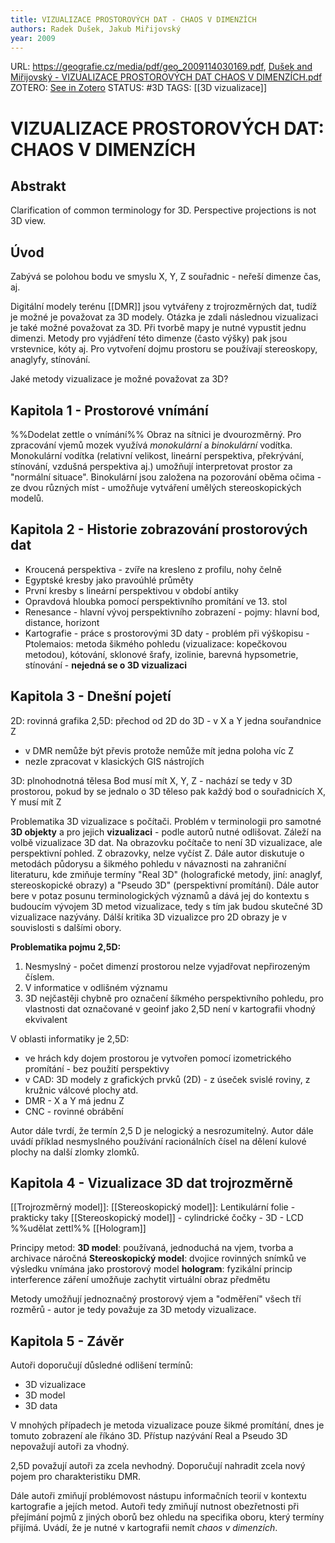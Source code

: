 ```yaml
---
title: VIZUALIZACE PROSTOROVÝCH DAT - CHAOS V DIMENZÍCH
authors: Radek Dušek, Jakub Miřijovský
year: 2009
---
```

URL:  https://geografie.cz/media/pdf/geo_2009114030169.pdf, [Dušek and Miřijovský - VIZUALIZACE PROSTOROVÝCH DAT CHAOS V DIMENZÍCH.pdf](file:///C:/Users/horin/Zotero/storage/9MHY9DG5/Du%C5%A1ek%20and%20Mi%C5%99ijovsk%C3%BD%20-%20VIZUALIZACE%20PROSTOROV%C3%9DCH%20DAT%20CHAOS%20V%20DIMENZ%C3%8DCH.pdf)
ZOTERO: [See in Zotero](zotero://select/items/@dusekVIZUALIZACEPROSTOROVUCHDAT)
STATUS: #3D
TAGS: [[3D vizualizace]] 
# VIZUALIZACE PROSTOROVÝCH DAT: CHAOS V DIMENZÍCH
## Abstrakt
Clarification of common terminology for 3D. Perspective projections is not 3D view. 
## Úvod
Zabývá se polohou bodu ve smyslu X, Y, Z souřadnic - neřeší dimenze čas, aj.

Digitální modely terénu [[DMR]] jsou vytvářeny z trojrozměrných dat, tudíž je možné je považovat za 3D modely. Otázka je zdali následnou vizualizaci je také možné považovat za 3D. Při tvorbě mapy je nutné vypustit jednu dimenzi. Metody pro vyjádření této dimenze (často výšky) pak jsou vrstevnice, kóty aj. Pro vytvoření dojmu prostoru se používají stereoskopy, anaglyfy, stínování. 

Jaké metody vizualizace je možné považovat za 3D?

## Kapitola 1 - Prostorové vnímání
%%Dodelat zettle o vnímání%%
Obraz na sítnici je dvourozměrný. Pro zpracování vjemů mozek využívá *monokulární* a *binokulární* vodítka. Monokulární vodítka (relativní velikost, lineární perspektiva, překrývání, stínování, vzdušná perspektiva aj.) umožňují interpretovat prostor za "normální situace". Binokulární jsou založena na pozorování oběma očima - ze dvou různých míst - umožňuje vytváření umělých stereoskopických modelů.
## Kapitola 2 - Historie zobrazování prostorových dat
- Kroucená perspektiva - zvíře na kresleno z profilu, nohy čelně
- Egyptské kresby jako pravoúhlé průměty
- První kresby s lineární perspektivou v období antiky
- Opravdová hloubka pomocí perspektivního promítání ve 13. stol
- Renesance - hlavní vývoj perspektivního zobrazení - pojmy: hlavní bod, distance, horizont
- Kartografie - práce s prostorovými 3D daty - problém při výškopisu - Ptolemaios: metoda šikmého pohledu (vizualizace: kopečkovou metodou), kótování, sklonové šrafy, izolinie, barevná hypsometrie, stínování - **nejedná se o 3D vizualizaci**

## Kapitola 3 - Dnešní pojetí
2D: rovinná grafika
2,5D: přechod od 2D do 3D - v X a Y jedna souřandnice Z 
- v DMR nemůže být převis protože nemůže mít jedna poloha víc Z
- nezle zpracovat v klasických GIS nástrojích
 
3D: plnohodnotná tělesa
Bod musí mít X, Y, Z - nachází se tedy v 3D prostorou, pokud by se jednalo o 3D těleso pak každý bod o souřadnicích X, Y musí mít Z 

Problematika 3D vizualizace s počítači. Problém v terminologii pro samotné **3D objekty** a pro jejich **vizualizaci** - podle autorů nutné odlišovat. Záleží na volbě vizualizace 3D dat. Na obrazovku počítače to není 3D vizualizace, ale perspektivní pohled. Z obrazovky, nelze vyčíst Z. Dále autor diskutuje o metodách půdorysu a šikmého pohledu v návaznosti na zahraniční literaturu, kde zmiňuje termíny "Real 3D" (holografické metody, jiní: anaglyf, stereoskopické obrazy) a "Pseudo 3D" (perspektivní promítání). Dále autor bere v potaz posunu terminologických významů a dává jej do kontextu s budoucím vývojem 3D metod vizualizace, tedy s tím jak budou skutečné 3D vizualizace nazývány. Dálší kritika 3D vizualizce pro 2D obrazy je v souvislosti s dalšími obory. 

**Problematika pojmu 2,5D:**
1. Nesmyslný - počet dimenzí prostorou nelze vyjadřovat nepřirozeným číslem.
2. V informatice v odlišném významu
3. 3D nejčastěji chybně pro označení šíkmého perspektivního pohledu, pro vlastnosti dat označované v geoinf jako 2,5D není v kartografii vhodný ekvivalent

V oblasti informatiky je 2,5D: 
- ve hrách kdy dojem prostorou je vytvořen pomocí izometrického promítání - bez použití perspektivy 
- v CAD: 3D modely z grafických prvků (2D) - z úseček svislé roviny, z kružnic válcové plochy atd. 
- DMR - X a Y má jednu Z
- CNC - rovinné obrábění

Autor dále tvrdí, že termín 2,5 D je nelogický a nesrozumitelný. Autor dále uvádí příklad nesmyslného používání racionálních čísel na dělení kulové plochy na další zlomky zlomků.
## Kapitola 4 - Vizualizace 3D dat trojrozměrně
[[Trojrozměrný model]]: 
[[Stereoskopický model]]: 
Lentikulární folie - prakticky taky [[Stereoskopický model]] - cylindrické čočky - 3D - LCD
%%udělat zettl%%
[[Hologram]]

Principy metod:
**3D model**: používaná, jednoduchá na vjem, tvorba a archivace náročná
**Stereoskopický model**: dvojice rovinných snímků ve výsledku vnímána jako prostorový model 
**hologram**: fyzikální princip interference záření umožňuje zachytit virtuální obraz předmětu

Metody umožňují jednoznačný prostorový vjem a "odměření" všech tří rozměrů - autor je tedy považuje za 3D metody vizualizace.

## Kapitola 5 - Závěr
Autoři doporučují důsledné odlišení termínů:
- 3D vizualizace
- 3D model
- 3D data

V mnohých případech je metoda vizualizace pouze šikmé promítání, dnes je tomuto zobrazení ale říkáno 3D.  Přístup nazývání Real a Pseudo 3D nepovažují autoři za vhodný. 

2,5D považují autoři za zcela nevhodný. Doporučují nahradit zcela nový pojem pro charakteristiku DMR. 

Dále autoři zmiňují problémovost nástupu informačních teorií v kontextu kartografie a jejích metod. Autoři tedy zmiňují nutnost obezřetnosti při přejímání pojmů z jiných oborů bez ohledu na specifika oboru, který termíny přijímá. Uvádí, že je nutné v kartografii nemít *chaos v dimenzích*.

